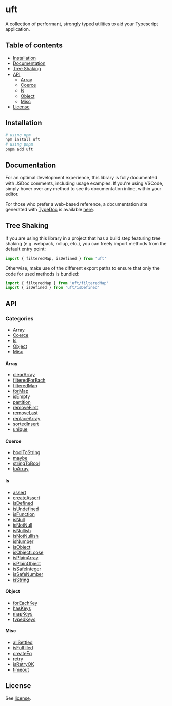 # uft

A collection of performant, strongly typed utilities to aid your Typescript application.

## Table of contents

- [Installation](#installation)
- [Documentation](#documentation)
- [Tree Shaking](#tree-shaking)
- [API](#api)
  - [Array](#array)
  - [Coerce](#coerce)
  - [Is](#is)
  - [Object](#object)
  - [Misc](#misc)
- [License](#license)

## Installation

```bash
# using npm
npm install uft
# using pnpm
pnpm add uft
```

## Documentation

For an optimal development experience, this library is fully documented with JSDoc comments, including usage examples. If you're using VSCode, simply hover over any method to see its documentation inline, within your editor.

<!-- TODO: add docs link -->

For those who prefer a web-based reference, a documentation site generated with [TypeDoc](https://github.com/TypeStrong/typedoc) is available [here](./README.md).

## Tree Shaking

If you are using this library in a project that has a build step featuring tree shaking (e.g. webpack, rollup, etc.), you can freely import methods from the default entry point:

```ts
import { filteredMap, isDefined } from 'uft'
```

Otherwise, make use of the different export paths to ensure that only the code for used methods is bundled:

```ts
import { filteredMap } from 'uft/filteredMap'
import { isDefined } from 'uft/isDefined'
```

## API

### Categories

- [Array](#array)
- [Coerce](#coerce)
- [Is](#is)
- [Object](#object)
- [Misc](#misc)

<!-- TODO: add doc links for each method -->

#### Array

- [clearArray](src/array/clearArray)
- [filteredForEach](src/array/filteredForEach)
- [filteredMap](src/array/filteredMap)
- [forMap](src/array/forMap)
- [isEmpty](src/array/isEmpty)
- [partition](src/array/partition)
- [removeFirst](src/array/removeFirst)
- [removeLast](src/array/removeLast)
- [replaceArray](src/array/replaceArray)
- [sortedInsert](src/array/sortedInsert)
- [unique](src/array/unique)

#### Coerce

- [boolToString](src/coerce/boolToString)
- [maybe](src/coerce/maybe)
- [stringToBool](src/coerce/stringToBool)
- [toArray](src/coerce/toArray)

#### Is

- [assert](src/is/assert)
- [createAssert](src/is/createAssert)
- [isDefined](src/is/isDefined)
- [isUndefined](src/is/isDefined)
- [isFunction](src/is/isFunction)
- [isNull](src/is/isNull)
- [isNotNull](src/is/isNull)
- [isNullish](src/is/isNullish)
- [isNotNullish](src/is/isNullish)
- [isNumber](src/is/isNumber)
- [isObject](src/is/isObject)
- [isObjectLoose](src/is/isObjectLoose)
- [isPlainArray](src/is/isPlainArray)
- [isPlainObject](src/is/isPlainObject)
- [isSafeInteger](src/is/isSafeInteger)
- [isSafeNumber](src/is/isSafeNumber)
- [isString](src/is/isString)

#### Object

- [forEachKey](src/object/forEachKey)
- [hasKeys](src/object/hasKeys)
- [mapKeys](src/object/mapKeys)
- [typedKeys](src/object/typedKeys)

#### Misc

- [allSettled](src/misc/allSettled)
- [isFulfilled](src/misc/allSettled)
- [createEq](src/misc/createEq)
- [retry](src/misc/retry)
- [isRetryOK](src/misc/retry)
- [timeout](src/misc/timeout)

## License

See [license](./LICENSE).
